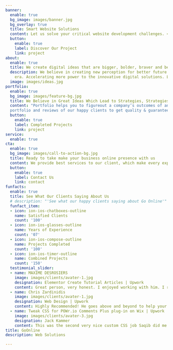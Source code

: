 ```yaml
---
banner:
  enable: true
  bg_image: images/banner.jpg
  bg_overlay: true
  title: Smart Website Solutions
  content: Let us solve your critical website development challenges. <br/> We love clean design and advanced digital solutions for our loyal clients which gives them freedom to focus on their business growth.
  button:
    enable: true
    label: Discover Our Project
    link: project
about:
  enable: true
  title: We create digital ideas that are bigger, bolder, braver and betters
  description: We believe in creating new perception for better future & revolutionary 
    era. Accelerating more power to the innovative digital solutions. Learning, experimentation and innovation are the keys to providing the best available services to our clients.<br/> <br/>Adapting market trends and sharping for future prospects, our core values are what drive us forward in every project we take up.
  image: images/ideas.jpg
portfolio:
  enable: true
  bg_image: images/feature-bg.jpg
  title: We Believe in Great Ideas Which Lead to Strategies, Strategies Lead to Actions, and Actions Lead to Success
  content: "Portfolio helps you to figureout a company’s outcomes of any services. Checkout the 
  portfolio and reviews of our happy clients to get quality & guaranteed services."
  button:
    enable: true
    label: Completed Projects
    link: project
service:
  enable: true
cta:
  enable: true
  bg_image: images/call-to-action-bg.jpg
  title: Ready to take make your business online presence with us
  content: We provide best services to our client, which make every experience memorable.
  button:
    enable: true
    label: Contact Us
    link: contact
funfacts:
  enable: true
  title: See What Our Clients Saying About Us
  # description: "'See what our happy clients saying about Go Online'"
  funfact_item:
  - icon: ion-ios-chatboxes-outline
    name: Satisfied Clients
    count: '100'
  - icon: ion-ios-glasses-outline
    name: Years of Experience
    count: '07'
  - icon: ion-ios-compose-outline
    name: Projects Completed
    count: '100'
  - icon: ion-ios-timer-outline
    name: Combined Projects
    count: '150'
  testimonial_slider:
  - name: MAXIME DESROSIERS
    image: images/clients/avater-1.jpg
    designation: Elementor Create Tutorial Articles | Upwork
    content: Great person, very honest. I enjoyed working with him. I recommend him for Elementor work!
  - name: Chris Zardinidis
    image: images/clients/avater-1.jpg
    designation: Web Design | Upwork
    content: Highly Recommended! He goes above and beyond to help your ideas become a reality! He's very meticulous and does not rest until project is completed. Always goes above and beyond!
  - name: Tweak CSS for POWr.io Comments Plus plug-in on Wix | Upwork
    image: images/clients/avater-3.jpg
    designation: Jack Kammer
    content: This was the second very nice custom CSS job Saqib did me on a POWr.io plug-in I use on my Wix-hosted website.
title: GoOnline
description: Web Solutions

---
```

